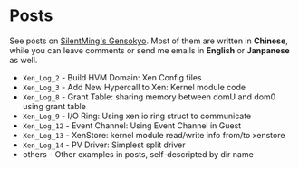 # Posts
See posts on [SilentMing's Gensokyo][1]. Most of them are written in **Chinese**, while you can leave comments or send me emails in **English** or **Janpanese** as well.

* `Xen_Log_2` - Build HVM Domain: Xen Config files
* `Xen_Log_3` - Add New Hypercall to Xen: Kernel module code
* `Xen_Log_8` - Grant Table: sharing memory between domU and dom0 using grant table
* `Xen_Log_9` - I/O Ring: Using xen io ring struct to communicate
* `Xen_Log_12` - Event Channel: Using Event Channel in Guest
* `Xen_Log_13` - XenStore: kernel module read/write info from/to xenstore
* `Xen_Log_14` - PV Driver: Simplest split driver
* others - Other examples in posts, self-descripted by dir name


[1]: http://silentming.net/blog/categories/virtualization/
